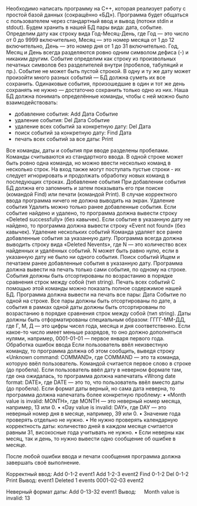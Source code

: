 Необходимо написать программу на С++, которая реализует работу с простой базой данных (сокращённо «БД»). Программа будет общаться с пользователем через стандартный ввод и вывод (потоки stdin и stdout).
Будем хранить в нашей БД пары вида: дата, событие. Определим дату как строку вида Год-Месяц-День, где Год — это число от 0 до 9999 включительно, Месяц — это номер месяца от 1 до 12 включительно, День — это номер дня от 1 до 31 включительно.
Год, Месяц и День всегда разделяются ровно одним символом дефиса (-) и никаким другим. Событие определим как строку из произвольных печатных символов без разделителей внутри (пробелов, табуляций и пр.). Событие не может быть пустой строкой. В одну и ту же дату может произойти много разных событий — БД должна суметь их все сохранить. Одинаковые события, произошедшие в один и тот же день сохранять не нужно — достаточно сохранить только одно из них.
Наша БД должна понимать определённые команды, чтобы с ней можно было взаимодействовать:
- добавление события:                        Add Дата Событие
- удаление события:                          Del Дата Событие
- удаление всех событий за конкретную дату:  Del Дата
- поиск событий за конкретную дату:          Find Дата
- печать всех событий за все даты:           Print

Все команды, даты и события при вводе разделены пробелами. Команды считываются из стандартного ввода. В одной строке может быть ровно одна команда, но можно ввести несколько команд в несколько строк. На вход также могут поступать пустые строки - их следует игнорировать и продолжать обработку новых команд в последующих строках.
Добавление события
При добавлении события БД должна его запомнить и затем показывать его при поиске (командой Find) или печати (командой Print). В случае корректного ввода программа ничего не должна выводить на экран.
Удаление события
Удалить можно только ранее добавленные события. Если событие найдено и удалено, то программа должна вывести строку «Deleted successfully» (без кавычек). Если событие в указанную дату не найдено, то программа должна вывести строку «Event not found» (без кавычек).
Удаление нескольких событий
Команда удаляет все ранее добавленные события за указанную дату. Программа всегда должна выводить строку вида «Deleted Nevents», где N — это количество всех найденных и удалённых событий. N может быть равно нулю, если в указанную дату не было ни одного события.
Поиск событий
Ищем и печатаем ранее добавленные события в указанную дату. Программа должна вывести на печать только сами события, по одному на строке. События должны быть отсортированы по возрастанию в порядке сравнения строк между собой (тип string).
Печать всех событий
С помощью этой команды можно показать полное содержимое нашей БД. Программа должна вывести на печать все пары: Дата Событие по одной на строке. Все пары должны быть отсортированы по дате, а события в рамках одной даты должны быть отсортированы по возрастанию в порядке сравнения строк между собой (тип string). Даты должны быть отформатированы специальным образом: ГГГГ-ММ-ДД, где Г, М, Д — это цифры чисел года, месяца и дня соответственно. Если какое-то число имеет меньше разрядов, то оно должно дополняться нулями, например, 0001-01-01 — первое января первого года.
Обработка ошибок ввода
Если пользователь ввёл неизвестную команду, то программа должна об этом сообщить, выведя строку «Unknown command: COMMAND», где COMMAND — это та команда, которую ввёл пользователь. Командой считается первое слово в строке (до пробела).
Если пользователь ввёл дату в неверном формате там, где она ожидалась, то программа должна напечатать «Wrong date format: DATE», где DATE — это то, что пользователь ввёл вместо даты (до пробела).
Если формат даты верный, но сама дата неверна, то программа должна напечатать более конкретную проблему:
•	«Month value is invalid: MONTH», где MONTH — это неверный номер месяца, например, 13 или 0.
•	«Day value is invalid: DAY», где DAY — это неверный номер дня в месяце, например, 39 или 0.
•	Значение года проверять отдельно не нужно.
•	Не нужно проверять календарную корректность даты: количество дней в каждом месяце считается равным 31, високосные года учитывать не нужно.
•	Если неверны как месяц, так и день, то нужно вывести одно сообщение об ошибке в месяце.

После любой ошибки ввода и печати сообщения программа должна завершать своё выполнение.

Корректный ввод:
Add 0-1-2 event1
Add 1-2-3 event2
Find 0-1-2
Del 0-1-2
Print
Вывод:
event1
Deleted 1 events
0001-02-03 event2

Неверный формат даты:
Add 0-13-32 event1
Вывод:
 
Month value is invalid: 13
